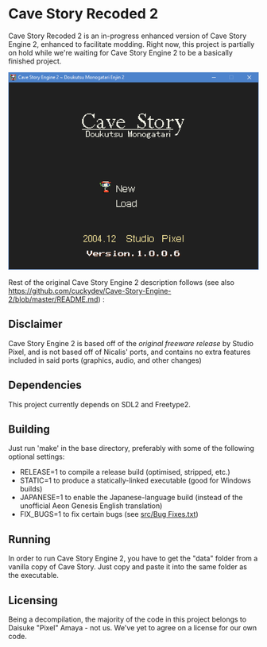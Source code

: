 # Cave Story Recoded 2

Cave Story Recoded 2 is an in-progress enhanced version of Cave Story Engine 2, enhanced to facilitate modding. Right now, this project is partially on hold while we're waiting for Cave Story Engine 2 to be a basically finished project.

![Screenshot](screenshot.png)

Rest of the original Cave Story Engine 2 description follows (see also https://github.com/cuckydev/Cave-Story-Engine-2/blob/master/README.md) :

## Disclaimer

Cave Story Engine 2 is based off of the *original freeware release* by Studio Pixel, and is not based off of Nicalis' ports, and contains no extra features included in said ports (graphics, audio, and other changes)

## Dependencies

This project currently depends on SDL2 and Freetype2.

## Building

Just run 'make' in the base directory, preferably with some of the following optional settings:

* RELEASE=1 to compile a release build (optimised, stripped, etc.)
* STATIC=1 to produce a statically-linked executable (good for Windows builds)
* JAPANESE=1 to enable the Japanese-language build (instead of the unofficial Aeon Genesis English translation)
* FIX_BUGS=1 to fix certain bugs (see [src/Bug Fixes.txt](https://github.com/cuckydev/Cave-Story-Engine-2/blob/master/src/Bug%20Fixes.txt))

## Running

In order to run Cave Story Engine 2, you have to get the "data" folder from a vanilla copy of Cave Story. Just copy and paste it into the same folder as the executable.

## Licensing

Being a decompilation, the majority of the code in this project belongs to Daisuke "Pixel" Amaya - not us. We've yet to agree on a license for our own code.
